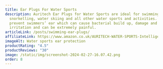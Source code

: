 ```yaml
---
title: Ear Plugs For Water Sports
description: Auritech Ear Plugs for Water Sports are ideal for swimming,
  snorkelling, water skiing and all other water sports and activities. They help
  prevent swimmers’ ear which can cause bacterial build up, damage and
  irritation and can be extremely painful.
articleLink: /posts/swimming-ear-plugs/
affiliateLink: https://www.amazon.co.uk/AURITECH-WATER-SPORTS-Intelligent-Protection/dp/B00DEDN4JE?maas=maas_adg_2951E3FE21FBABB77C7C16D98779E444_afap_abs&ref_=aa_maas&tag=maas
imageAlt: Water sports ear protection
productRating: "4.5"
productReviews: "30"
image: /static/img/screenshot-2024-02-27-16.07.42.png
order: 8
---
```

